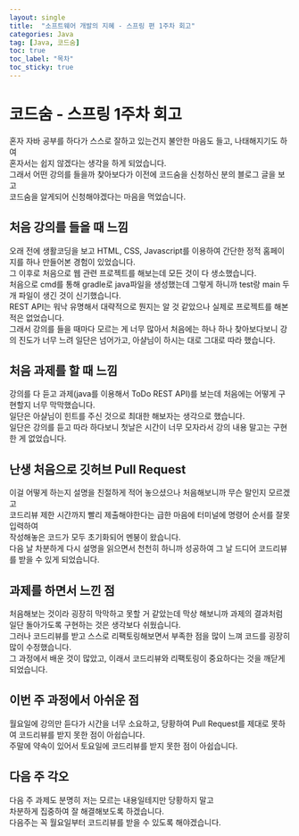```yaml
---
layout: single
title:  "소프트웨어 개발의 지혜 - 스프링 편 1주차 회고"
categories: Java
tag: [Java, 코드숨]
toc: true
toc_label: "목차"
toc_sticky: true
---
```

# 코드숨 - 스프링 1주차 회고
혼자 자바 공부를 하다가 스스로 잘하고 있는건지 불안한 마음도 들고, 나태해지기도 하여<br>
혼자서는 쉽지 않겠다는 생각을 하게 되었습니다.<br>
그래서 어떤 강의를 들을까 찾아보다가 이전에 코드숨을 신청하신 분의 블로그 글을 보고<br>
코드숨을 알게되어 신청해야겠다는 마음을 먹었습니다.<br>
## 처음 강의를 들을 때 느낌
오래 전에 생활코딩을 보고 HTML, CSS, Javascript를 이용하여 간단한 정적 홈페이지를 하나 만들어본 경험이 있었습니다.<br>
그 이후로 처음으로 웹 관련 프로젝트를 해보는데 모든 것이 다 생소했습니다.<br>
처음으로 cmd를 통해 gradle로 java파일을 생성했는데 그렇게 하니까 test랑 main 두 개 파일이 생긴 것이 신기했습니다.<br>
REST API는 워낙 유명해서 대략적으로 뭔지는 알 것 같았으나 실제로 프로젝트를 해본 적은 없었습니다.<br>
그래서 강의를 들을 때마다 모르는 게 너무 많아서 처음에는 하나 하나 찾아보다보니 강의 진도가 너무 느려 일단은 넘어가고, 아샬님이 하시는 대로 그대로 따라 했습니다.<br>

## 처음 과제를 할 때 느낌
강의를 다 듣고 과제(java를 이용해서 ToDo REST API)를 보는데 처음에는 어떻게 구현할지 너무 막막했습니다.<br>
일단은 아샬님이 힌트를 주신 것으로 최대한 해보자는 생각으로 했습니다.<br>
일단은 강의를 듣고 따라 하다보니 첫날은 시간이 너무 모자라서 강의 내용 말고는 구현한 게 없었습니다.<br>

## 난생 처음으로 깃허브 Pull Request
이걸 어떻게 하는지 설명을 친절하게 적어 놓으셨으나 처음해보니까 무슨 말인지 모르겠고<br>
코드리뷰 제한 시간까지 빨리 제출해야한다는 급한 마음에 터미널에 명령어 순서를 잘못 입력하여<br> 작성해놓은 코드가 모두 초기화되어 멘붕이 왔습니다.<br>
다음 날 차분하게 다시 설명을 읽으면서 천천히 하니까 성공하여 그 날 드디어 코드리뷰를 받을 수 있게 되었습니다.<br>

## 과제를 하면서 느낀 점
처음해보는 것이라 굉장히 막막하고 못할 거 같았는데 막상 해보니까 과제의 결과처럼 일단 돌아가도록 구현하는 것은 생각보다 쉬웠습니다.<br>
그러나 코드리뷰를 받고 스스로 리팩토링해보면서 부족한 점을 많이 느껴 코드를 굉장히 많이 수정했습니다.<br>
그 과정에서 배운 것이 많았고, 이래서 코드리뷰와 리팩토링이 중요하다는 것을 깨닫게 되었습니다.<br>

## 이번 주 과정에서 아쉬운 점
월요일에 강의만 듣다가 시간을 너무 소요하고, 당황하여 Pull Request를 제대로 못하여 코드리뷰를 받지 못한 점이 아쉽습니다.<br>
주말에 약속이 있어서 토요일에 코드리뷰를 받지 못한 점이 아쉽습니다.<br>

## 다음 주 각오
다음 주 과제도 분명히 저는 모르는 내용일테지만 당황하지 말고<br>
차분하게 집중하여 잘 해결해보도록 하겠습니다.<br>
다음주는 꼭 월요일부터 코드리뷰를 받을  수 있도록 해야겠습니다.<br><br>
